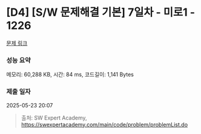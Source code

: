 # [D4] [S/W 문제해결 기본] 7일차 - 미로1 - 1226 

[문제 링크](https://swexpertacademy.com/main/code/problem/problemDetail.do?contestProbId=AV14vXUqAGMCFAYD) 

### 성능 요약

메모리: 60,288 KB, 시간: 84 ms, 코드길이: 1,141 Bytes

### 제출 일자

2025-05-23 20:07



> 출처: SW Expert Academy, https://swexpertacademy.com/main/code/problem/problemList.do